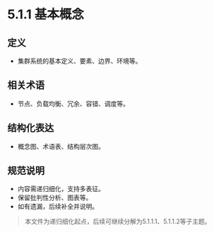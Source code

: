 # 5.1.1 基本概念

## 定义

- 集群系统的基本定义、要素、边界、环境等。

## 相关术语

- 节点、负载均衡、冗余、容错、调度等。

## 结构化表达

- 概念图、术语表、结构层次图。

## 规范说明

- 内容需递归细化，支持多表征。
- 保留批判性分析、图表等。
- 如有遗漏，后续补全并说明。

> 本文件为递归细化起点，后续可继续分解为5.1.1.1、5.1.1.2等子主题。

